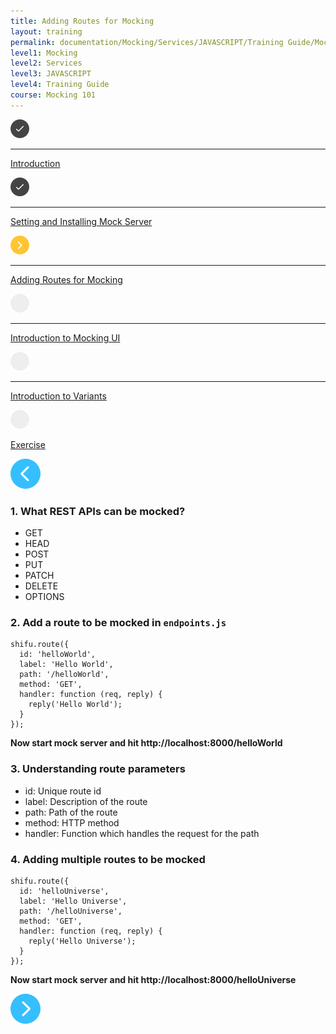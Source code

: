 ```yaml
---
title: Adding Routes for Mocking
layout: training
permalink: documentation/Mocking/Services/JAVASCRIPT/Training Guide/Mocking 101/Adding Routes for Mocking
level1: Mocking
level2: Services
level3: JAVASCRIPT
level4: Training Guide
course: Mocking 101
---
```

<div class="sidebar">
<div class="training-doc-link">
<div class ="training-doc-link-left">
<img class="training-doc-link-left__img" src="/images/training/checked.png" srcset="/images/training/checked@2x.png 2x, /images/training/checked@3x.png 3x" /><hr class="training-doc-link-left__hr training-doc-link-left__hr-completed" /></div>
<p class="training-doc-link__text">
<a class="training-doc-link__text-completed" href="./Introduction">Introduction</a></p>
</div>
<div class="training-doc-link">
<div class ="training-doc-link-left">
<img class="training-doc-link-left__img" src="/images/training/checked.png" srcset="/images/training/checked@2x.png 2x, /images/training/checked@3x.png 3x" /><hr class="training-doc-link-left__hr training-doc-link-left__hr-completed" /></div>
<p class="training-doc-link__text">
<a class="training-doc-link__text-completed" href="./Setting and Installing Mock Server">Setting and Installing Mock Server</a></p>
</div>
<div class="training-doc-link">
<div class ="training-doc-link-left">
<img class="training-doc-link-left__img" src="/images/training/actived.png" srcset="/images/training/actived@2x.png 2x, /images/training/actived@3x.png 3x" /><hr class="training-doc-link-left__hr training-doc-link-left__hr-pending" /></div>
<p class="training-doc-link__text">
<a class="training-doc-link__text-current" href="./Adding Routes for Mocking">Adding Routes for Mocking</a></p>
</div>
<div class="training-doc-link">
<div class ="training-doc-link-left">
<img class="training-doc-link-left__img" src="/images/training/unread.png" srcset="/images/training/unread@2x.png 2x, /images/training/unread@3x.png 3x" /><hr class="training-doc-link-left__hr training-doc-link-left__hr-pending" /></div>
<p class="training-doc-link__text">
<a class="training-doc-link__text-pending" href="./Introduction to Mocking UI">Introduction to Mocking UI</a></p>
</div>
<div class="training-doc-link">
<div class ="training-doc-link-left">
<img class="training-doc-link-left__img" src="/images/training/unread.png" srcset="/images/training/unread@2x.png 2x, /images/training/unread@3x.png 3x" /><hr class="training-doc-link-left__hr training-doc-link-left__hr-pending" /></div>
<p class="training-doc-link__text">
<a class="training-doc-link__text-pending" href="./Introduction to Variants">Introduction to Variants</a></p>
</div>
<div class="training-doc-link">
<div class ="training-doc-link-left">
<img class="training-doc-link-left__img" src="/images/training/unread.png" srcset="/images/training/unread@2x.png 2x, /images/training/unread@3x.png 3x" /></div>
<p class="training-doc-link__text">
<a class="training-doc-link__text-pending" href="./Exercise">Exercise</a></p>
</div>
</div>
<div class="training-doc-nav-btn">
<a href="./Setting and Installing Mock Server"><img src="/images/training/btn-left.png" srcset="/images/training/btn-left@2x.png 2x, /images/training/btn-left@3x.png 3x" /></a>
</div>
<div class="training-content markdown">
<h3>1. What REST APIs can be mocked?</h3>
<ul>
<li>GET</li>
<li>HEAD</li>
<li>POST</li>
<li>PUT</li>
<li>PATCH</li>
<li>DELETE</li>
<li>OPTIONS</li>
</ul>
<h3>2. Add a route to be mocked in <code>endpoints.js</code></h3>
<pre><code class="language-js">shifu.route({
  id: 'helloWorld',
  label: 'Hello World',
  path: '/helloWorld',
  method: 'GET',
  handler: function (req, reply) {
    reply('Hello World');
  }
});
</code></pre>
<p><strong>Now start mock server and hit http://localhost:8000/helloWorld</strong></p>
<h3>3. Understanding route parameters</h3>
<ul>
<li>id: Unique route id</li>
<li>label: Description of the route</li>
<li>path: Path of the route</li>
<li>method: HTTP method</li>
<li>handler: Function which handles the request for the path</li>
</ul>
<h3>4. Adding multiple routes to be mocked</h3>
<pre><code class="language-js">shifu.route({
  id: 'helloUniverse',
  label: 'Hello Universe',
  path: '/helloUniverse',
  method: 'GET',
  handler: function (req, reply) {
    reply('Hello Universe');
  }
});
</code></pre>
<p><strong>Now start mock server and hit http://localhost:8000/helloUniverse</strong></p>
</div>
<div class="training-doc-nav-btn">
<a href="./Introduction to Mocking UI"><img src="/images/training/btn-right.png" srcset="/images/training/btn-right@2x.png 2x, /images/training/btn-right@3x.png 3x" /></a>
</div>
